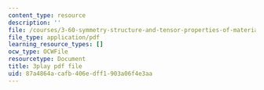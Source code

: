```yaml
---
content_type: resource
description: ''
file: /courses/3-60-symmetry-structure-and-tensor-properties-of-materials-fall-2005/87a4864acafb406edff1903a06f4e3aa_O8q7AqZxtXQ.pdf
file_type: application/pdf
learning_resource_types: []
ocw_type: OCWFile
resourcetype: Document
title: 3play pdf file
uid: 87a4864a-cafb-406e-dff1-903a06f4e3aa
---
```


